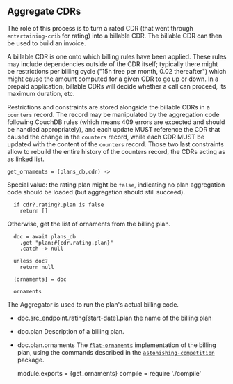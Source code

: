 Aggregate CDRs
--------------

The role of this process is to turn a rated CDR (that went through `entertaining-crib` for rating) into a billable CDR. The billable CDR can then be used to build an invoice.

A billable CDR is one onto which billing rules have been applied. These rules may include dependencies outside of the CDR itself; typically there might be restrictions per billing cycle ("15h free per month, 0.02 thereafter") which might cause the amount computed for a given CDR to go up or down. In a prepaid application, billable CDRs will decide whether a call can proceed, its maximum duration, etc.

Restrictions and constraints are stored alongside the billable CDRs in a `counters` record. The record may be manipulated by the aggregation code following CouchDB rules (which means 409 errors are expected and should be handled appropriately), and each update MUST reference the CDR that caused the change in the `counters` record, while each CDR MUST be updated with the content of the `counters` record. Those two last constraints allow to rebuild the entire history of the counters record, the CDRs acting as as linked list.

    get_ornaments = (plans_db,cdr) ->

Special value: the rating plan might be `false`, indicating no plan aggregation code should be loaded (but aggregation should still succeed).

      if cdr?.rating?.plan is false
        return []

Otherwise, get the list of ornaments from the billing plan.

      doc = await plans_db
        .get "plan:#{cdr.rating.plan}"
        .catch -> null

      unless doc?
        return null

      {ornaments} = doc

      ornaments

The Aggregator is used to run the plan's actual billing code.

* doc.src_endpoint.rating[start-date].plan the name of the billing plan
* doc.plan Description of a billing plan.
* doc.plan.ornaments The [`flat-ornaments`](#pkg.flat-ornaments) implementation of the billing plan, using the commands described in the [`astonishing-competition`](#pkg.astonishing-competition) package.

    module.exports = {get_ornaments}
    compile = require './compile'
